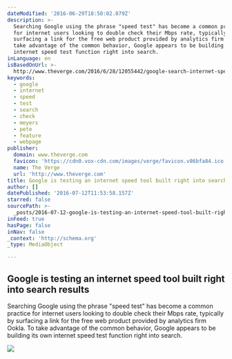 ```yaml
---
dateModified: '2016-06-29T18:50:02.079Z'
description: >-
  Searching Google using the phrase "speed test" has become a common practice
  for internet users looking to double check their Mbps rate, typically by
  surfacing a link for the free web product provided by analytics firm Ookla. To
  take advantage of the common behavior, Google appears to be building its own
  internet speed test function right into search.
inLanguage: en
isBasedOnUrl: >-
  http://www.theverge.com/2016/6/28/12055442/google-search-internet-speed-test-netflix-fast-ookla
keywords:
  - google
  - internet
  - speed
  - test
  - search
  - check
  - meyers
  - pete
  - feature
  - webpage
publisher:
  domain: www.theverge.com
  favicon: 'https://cdn0.vox-cdn.com/images/verge/favicon.v86bfa84.ico'
  name: The Verge
  url: 'http://www.theverge.com'
title: Google is testing an internet speed tool built right into search results
author: []
datePublished: '2016-07-12T11:53:58.157Z'
starred: false
sourcePath: >-
  _posts/2016-07-12-google-is-testing-an-internet-speed-tool-built-right-into-se.md
inFeed: true
hasPage: false
inNav: false
_context: 'http://schema.org'
_type: MediaObject

---
```

<article style=""><h1>Google is testing an internet speed tool built right into search results</h1><p>Searching Google using the phrase "speed test" has become a common practice for internet users looking to double check their Mbps rate, typically by surfacing a link for the free web product provided by analytics firm Ookla. To take advantage of the common behavior, Google appears to be building its own internet speed test function right into search.</p><img src="https://cdn3.vox-cdn.com/thumbor/yoIZxbMInPfAq_iYS18Hrbdnv-U=/171x54:927x479/1600x900/cdn0.vox-cdn.com/uploads/chorus_image/image/49980909/google-search-internet-speed-test.0.0.jpg" /></article>
